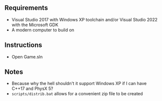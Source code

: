 ## Requirements
- Visual Studio 2017 with Windows XP toolchain and/or Visual Studio 2022 with the Microsoft GDK
- A modern computer to build on

## Instructions
- Open Game.sln

## Notes
- Because why the hell shouldn't it support Windows XP if I can have C++17 and PhysX 5?
- `scripts/distrib.bat` allows for a convenient zip file to be created
